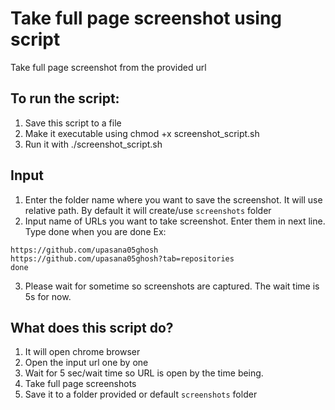 # Take full page screenshot using script
Take full page screenshot from the provided url

## To run the script:
 1. Save this script to a file
 2. Make it executable using chmod +x screenshot_script.sh
 3. Run it with ./screenshot_script.sh

## Input
 1. Enter the folder name where you want to save the screenshot. It will use relative path. By default it will create/use `screenshots` folder
 2. Input name of URLs you want to take screenshot. Enter them in next line. Type done when you are done
 Ex: 
 ```
https://github.com/upasana05ghosh
https://github.com/upasana05ghosh?tab=repositories
done
```
 3. Please wait for sometime so screenshots are captured. The wait time is 5s for now. 

## What does this script do? 
 1. It will open chrome browser
 2. Open the input url one by one
 3. Wait for 5 sec/wait time so URL is open by the time being.
 4. Take full page screenshots 
 5. Save it to a folder provided or default `screenshots` folder